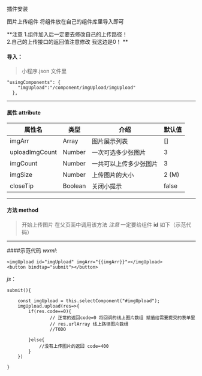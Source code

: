 

插件安装
	
图片上传组件 将组件放在自己的组件库里导入即可

**注意 
1.组件加入后一定要去修改自己的上传路径！  
2.自己的上传接口的返回值注意修改 我这边是0！
**
	
#### 导入：  
> 小程序.json 文件里 
```
"usingComponents": {
	"imgUpload":"/component/imgUpload/imgUpload"
  },

```

-------------------------------------   

#### 属性 attribute

| 属性名            | 类型     | 介绍          | 默认值              |
|----------------|--------|-------------|------------------|
| imgArr         | Array  | 图片展示列表      | \[\]             |
| uploadImgCount | Number | 一次可选多少张图片   | 3                |
| imgCount       | Number | 一共可以上传多少张图片 | 3                |
| imgSize        | Number | 上传图片的大小     | 2 \(M\)          |
| closeTip        | Boolean  | 关闭小提示    | false |

------------------------------------- 

#### 方法 method

>开始上传图片 在父页面中调用该方法
> *注意* 一定要给组件 **id** 如下（示范代码）

-------------------------------------

####示范代码
*wxml*:
```
<imgUpload id="imgUpload" imgArr="{{imgArr}}"></imgUpload>
<button bindtap="submit"></button>
```

*js*：

```
submit(){

	const imgUpload = this.selectComponent("#imgUpload");
	imgUpload.upload(res=>{
		if(res.code==0){
				// 正常的返回code=0 将回调的线上图片数组 赋值给需要提交的表单里
				// res.urlArray 线上路径图片数组
				//TODO
				
		}else{
			//没有上传图片的返回 code=400
		}
	})

}

```

 
	



	